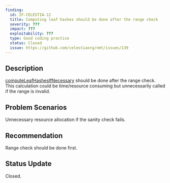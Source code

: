 ```yaml
---
finding:
  id: IF-CELESTIA-12
  title: Computing leaf hashes should be done after the range check
  severity: ???
  impact: ???
  exploitability: ???
  type: Good coding practice
  status: Closed
  issue: https://github.com/celestiaorg/nmt/issues/139
---
```




## Description
[computeLeafHashesIfNecessary](https://github.com/celestiaorg/nmt/blob/4276d172f18c87ebdd18da0cc4b758f0dd164118/nmt.go#L168) should be done after the range check. This calculation could be time/resource consuming but unnecessarily called if the range is invalid.


## Problem Scenarios
Unnecessary resource allocation if the sanity check fails.


## Recommendation
Range check should be done first.


## Status Update
Closed.
